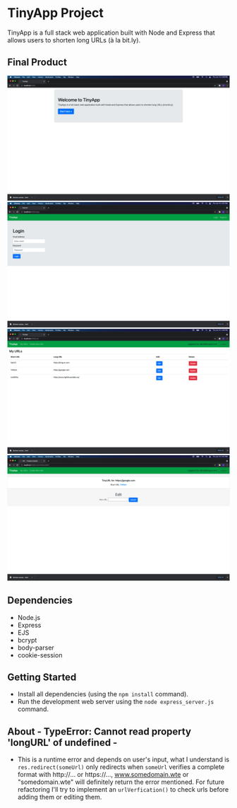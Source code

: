 # TinyApp Project

TinyApp is a full stack web application built with Node and Express that allows users to shorten long URLs (à la bit.ly).

## Final Product

!["Root/Home page"](https://github.com/asalim-ca/tinyapp/blob/master/docs/home-page.png?raw=true)
!["Login page"](https://github.com/asalim-ca/tinyapp/blob/master/docs/login-page.png?raw=true)
!["My urls"](https://github.com/asalim-ca/tinyapp/blob/master/docs/myurls-page.png?raw=true)
!["Editing URL"](https://github.com/asalim-ca/tinyapp/blob/master/docs/edit-page.png?raw=true)

## Dependencies

- Node.js
- Express
- EJS
- bcrypt
- body-parser
- cookie-session

## Getting Started

- Install all dependencies (using the `npm install` command).
- Run the development web server using the `node express_server.js` command.

## About - TypeError: Cannot read property 'longURL' of undefined -

- This is a runtime error and depends on user's input, what I understand is `res.redirect(someUrl)` only redirects when `someUrl` verifies  a complete format with http://... or https://..., www.somedomain.wte or "somedomain.wte" will definitely return the error mentioned. For future refactoring I'll try to implement an `urlVerfication()` to check urls before adding them or editing them.
